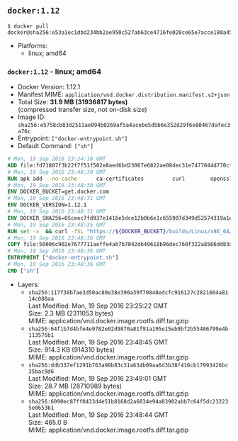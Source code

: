 ## `docker:1.12`

```console
$ docker pull docker@sha256:e53a1ec1dbd234bb2ae950c527ab63ce4716fe028ce65e7acce180a453fe614c
```

-	Platforms:
	-	linux; amd64

### `docker:1.12` - linux; amd64

-	Docker Version: 1.12.1
-	Manifest MIME: `application/vnd.docker.distribution.manifest.v2+json`
-	Total Size: **31.9 MB (31936817 bytes)**  
	(compressed transfer size, not on-disk size)
-	Image ID: `sha256:e5758cb83d2511ae094b0269af5a4acebe5d5b6e352d29f6e80467dafec3a76c`
-	Entrypoint: `["docker-entrypoint.sh"]`
-	Default Command: `["sh"]`

```dockerfile
# Mon, 19 Sep 2016 23:24:18 GMT
ADD file:fd71807f3b22f7f51f502e8aed6bd23067e6822ae08dec31e7477044d770cf48 in / 
# Mon, 19 Sep 2016 23:48:30 GMT
RUN apk add --no-cache 		ca-certificates 		curl 		openssl
# Mon, 19 Sep 2016 23:48:30 GMT
ENV DOCKER_BUCKET=get.docker.com
# Mon, 19 Sep 2016 23:48:31 GMT
ENV DOCKER_VERSION=1.12.1
# Mon, 19 Sep 2016 23:48:31 GMT
ENV DOCKER_SHA256=05ceec7fd937e1416e5dce12b0b6e1c655907d349d52574319a1e875077ccb79
# Mon, 19 Sep 2016 23:48:35 GMT
RUN set -x 	&& curl -fSL "https://${DOCKER_BUCKET}/builds/Linux/x86_64/docker-${DOCKER_VERSION}.tgz" -o docker.tgz 	&& echo "${DOCKER_SHA256} *docker.tgz" | sha256sum -c - 	&& tar -xzvf docker.tgz 	&& mv docker/* /usr/local/bin/ 	&& rmdir docker 	&& rm docker.tgz 	&& docker -v
# Mon, 19 Sep 2016 23:48:36 GMT
COPY file:50006c902e7677711aeffe4ab7b7042d649618b96dec760f322a8566dd83ab25 in /usr/local/bin/ 
# Mon, 19 Sep 2016 23:48:36 GMT
ENTRYPOINT ["docker-entrypoint.sh"]
# Mon, 19 Sep 2016 23:48:36 GMT
CMD ["sh"]
```

-	Layers:
	-	`sha256:117f30b7ae3d50ac80e38e390a39f70848edcfc916127c2821604a8114c080aa`  
		Last Modified: Mon, 19 Sep 2016 23:25:22 GMT  
		Size: 2.3 MB (2311053 bytes)  
		MIME: application/vnd.docker.image.rootfs.diff.tar.gzip
	-	`sha256:64f1b7d4bfe4e9782e02d9870a81f91a195e15eb9bf2b55486799e4b113576b1`  
		Last Modified: Mon, 19 Sep 2016 23:48:45 GMT  
		Size: 914.3 KB (914310 bytes)  
		MIME: application/vnd.docker.image.rootfs.diff.tar.gzip
	-	`sha256:ddb337ef1291b763a90b83c31a634b09aa6d3b38f416cb17993426bc35bac9d6`  
		Last Modified: Mon, 19 Sep 2016 23:49:01 GMT  
		Size: 28.7 MB (28710989 bytes)  
		MIME: application/vnd.docker.image.rootfs.diff.tar.gzip
	-	`sha256:6090ec87ff0433d4e51b8168d2a6034e94a83902abb7c64f5dc232235e0653b1`  
		Last Modified: Mon, 19 Sep 2016 23:48:44 GMT  
		Size: 465.0 B  
		MIME: application/vnd.docker.image.rootfs.diff.tar.gzip
